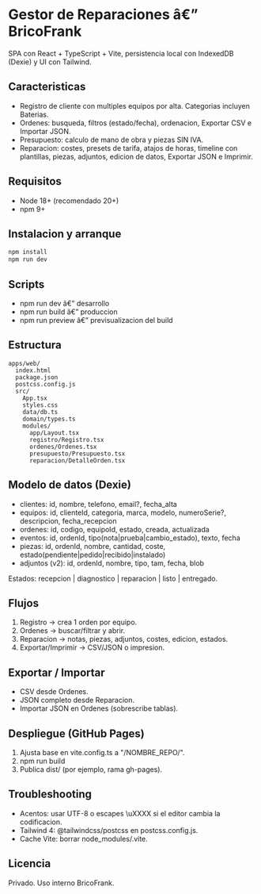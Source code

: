 ﻿# Gestor de Reparaciones â€” BricoFrank

SPA con React + TypeScript + Vite, persistencia local con IndexedDB (Dexie) y UI con Tailwind.

## Caracteristicas
- Registro de cliente con multiples equipos por alta. Categorias incluyen Baterias.
- Ordenes: busqueda, filtros (estado/fecha), ordenacion, Exportar CSV e Importar JSON.
- Presupuesto: calculo de mano de obra y piezas SIN IVA.
- Reparacion: costes, presets de tarifa, atajos de horas, timeline con plantillas, piezas, adjuntos, edicion de datos, Exportar JSON e Imprimir.

## Requisitos
- Node 18+ (recomendado 20+)
- npm 9+

## Instalacion y arranque
```bash
npm install
npm run dev
```

## Scripts
- npm run dev â€” desarrollo
- npm run build â€” produccion
- npm run preview â€” previsualizacion del build

## Estructura
```
apps/web/
  index.html
  package.json
  postcss.config.js
  src/
    App.tsx
    styles.css
    data/db.ts
    domain/types.ts
    modules/
      app/Layout.tsx
      registro/Registro.tsx
      ordenes/Ordenes.tsx
      presupuesto/Presupuesto.tsx
      reparacion/DetalleOrden.tsx
```

## Modelo de datos (Dexie)
- clientes: id, nombre, telefono, email?, fecha_alta
- equipos: id, clienteId, categoria, marca, modelo, numeroSerie?, descripcion, fecha_recepcion
- ordenes: id, codigo, equipoId, estado, creada, actualizada
- eventos: id, ordenId, tipo(nota|prueba|cambio_estado), texto, fecha
- piezas: id, ordenId, nombre, cantidad, coste, estado(pendiente|pedido|recibido|instalado)
- adjuntos (v2): id, ordenId, nombre, tipo, tam, fecha, blob

Estados: recepcion | diagnostico | reparacion | listo | entregado.

## Flujos
1) Registro -> crea 1 orden por equipo.
2) Ordenes -> buscar/filtrar y abrir.
3) Reparacion -> notas, piezas, adjuntos, costes, edicion, estados.
4) Exportar/Imprimir -> CSV/JSON o impresion.

## Exportar / Importar
- CSV desde Ordenes.
- JSON completo desde Reparacion.
- Importar JSON en Ordenes (sobrescribe tablas).

## Despliegue (GitHub Pages)
1) Ajusta base en vite.config.ts a "/NOMBRE_REPO/".
2) npm run build
3) Publica dist/ (por ejemplo, rama gh-pages).

## Troubleshooting
- Acentos: usar UTF-8 o escapes \\uXXXX si el editor cambia la codificacion.
- Tailwind 4: @tailwindcss/postcss en postcss.config.js.
- Cache Vite: borrar node_modules/.vite.

## Licencia
Privado. Uso interno BricoFrank.
